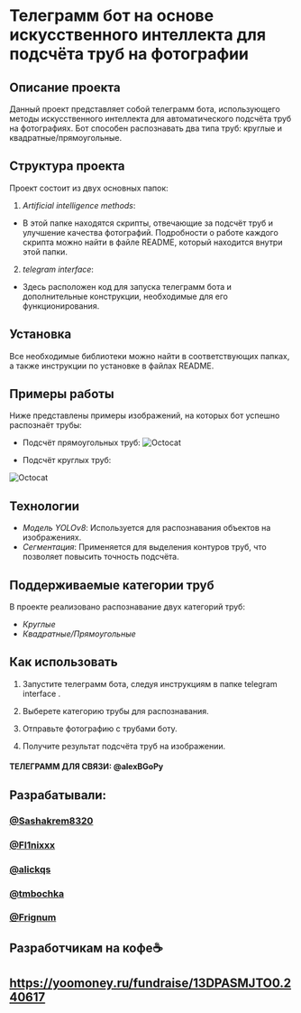 # Телеграмм бот на основе искусственного интеллекта для подсчёта труб на фотографии
## Описание проекта
Данный проект представляет собой телеграмм бота, использующего методы искусственного интеллекта для автоматического подсчёта труб на фотографиях. Бот способен распознавать два типа труб: круглые и квадратные/прямоугольные.
## Структура проекта

Проект состоит из двух основных папок:

1. *Artificial intelligence methods*:
- В этой папке находятся скрипты, отвечающие за подсчёт труб и улучшение качества фотографий. Подробности о работе каждого скрипта можно найти в файле README, который находится внутри этой папки.

2. *telegram interface*:
- Здесь расположен код для запуска телеграмм бота и дополнительные конструкции, необходимые для его функционирования.

## Установка

Все необходимые библиотеки можно найти в соответствующих папках, а также инструкции по установке в файлах README.

## Примеры работы

Ниже представлены примеры изображений, на которых бот успешно распознаёт трубы:

- Подсчёт прямоугольных труб:
![Octocat](example/example1.jpg "Подсчёт прямоугольных труб")

- Подсчёт круглых труб:

![Octocat](example/example2.jpg "Подсчёт круглых труб")


## Технологии

- *Модель YOLOv8*: Используется для распознавания объектов на изображениях.
- *Сегментация*: Применяется для выделения контуров труб, что позволяет повысить точность подсчёта.

## Поддерживаемые категории труб

В проекте реализовано распознавание двух категорий труб:

- *Круглые*
- *Квадратные/Прямоугольные*

## Как использовать

1. Запустите телеграмм бота, следуя инструкциям в папке  telegram interface .
2. Выберете категорию трубы для распознавания.
3. Отправьте фотографию с трубами боту.

4. Получите результат подсчёта труб на изображении.

#### ТЕЛЕГРАММ ДЛЯ СВЯЗИ: @alexBGoPy


## Разрабатывали:

### [@Sashakrem8320](https://github.com/Sashakrem8320)
### [@Fl1nixxx](https://github.com/Fl1nixxx)
### [@alickqs](https://github.com/alickqs)
### [@tmbochka](https://github.com/tmbochka)
### [@Frignum](https://github.com/Frignum)


## Разработчикам на кофе☕️
## https://yoomoney.ru/fundraise/13DPASMJTO0.240617


